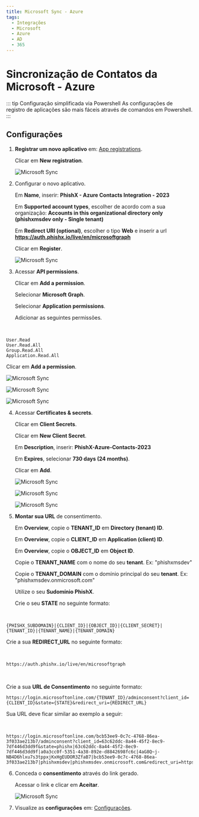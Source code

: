 ```yaml
---
title: Microsoft Sync - Azure
tags:
  - Integrações
  - Microsoft
  - Azure
  - AD
  - 365
---
```


# Sincronização de Contatos da Microsoft - Azure

::: tip Configuração simplificada via Powershell
As configurações de registro de aplicações são mais fáceis através de comandos em Powershell.
:::

## Configurações

1. **Registrar um novo aplicativo** em: [App registrations](https://portal.azure.com/#view/Microsoft_AAD_RegisteredApps/ApplicationsListBlade).

   Clicar em **New registration**.

   ![Microsoft Sync](https://cdn.phishx.io/phishx-docs/images/microsoft_sync_201.png)

2. Configurar o novo aplicativo.

   Em **Name**, inserir: **PhishX - Azure Contacts Integration - 2023**

   Em **Supported account types**, escolher de acordo com a sua organização: **Accounts in this organizational directory only (phishxmsdev only - Single tenant)**

   Em **Redirect URI (optional)**, escolher o tipo **Web** e inserir a url **https://auth.phishx.io/live/en/microsoftgraph**

   Clicar em **Register**.

   ![Microsoft Sync](https://cdn.phishx.io/phishx-docs/images/microsoft_sync_202.png)

3. Acessar **API permissions**.

   Clicar em **Add a permission**.

   Selecionar **Microsoft Graph**.

   Selecionar **Application permissions**.

   Adicionar as seguintes permissões.

<br>

   ```
   User.Read
   User.Read.All
   Group.Read.All
   Application.Read.All
   ```

   Clicar em **Add a permission**.

   ![Microsoft Sync](https://cdn.phishx.io/phishx-docs/images/microsoft_sync_203.png)

   ![Microsoft Sync](https://cdn.phishx.io/phishx-docs/images/microsoft_sync_204.png)

   ![Microsoft Sync](https://cdn.phishx.io/phishx-docs/images/microsoft_sync_205.png)

4. Acessar **Certificates & secrets**.

   Clicar em **Client Secrets**.

   Clicar em **New Client Secret**.

   Em **Description**, inserir: **PhishX-Azure-Contacts-2023**

   Em **Expires**, selecionar **730 days (24 months)**.

   Clicar em **Add**.

   ![Microsoft Sync](https://cdn.phishx.io/phishx-docs/images/microsoft_sync_206.png)

   ![Microsoft Sync](https://cdn.phishx.io/phishx-docs/images/microsoft_sync_207.png)

   ![Microsoft Sync](https://cdn.phishx.io/phishx-docs/images/microsoft_sync_208.png)

5. **Montar sua URL** de consentimento.

   Em **Overview**, copie o **TENANT_ID** em **Directory (tenant) ID**.

   Em **Overview**, copie o **CLIENT_ID** em **Application (client) ID**.

   Em **Overview**, copie o **OBJECT_ID** em **Object ID**.

   Copie o **TENANT_NAME** com o nome do seu **tenant**. Ex: "phishxmsdev"

   Copie o **TENANT_DOMAIN** com o domínio principal do seu **tenant**. Ex: "phishxmsdev.onmicrosoft.com"

   Utilize o seu **Sudomínio PhishX**.

   Crie o seu **STATE** no seguinte formato:

<br>

   ```
   {PHISHX_SUBDOMAIN}|{CLIENT_ID}|{OBJECT_ID}|{CLIENT_SECRET}|{TENANT_ID}|{TENANT_NAME}|{TENANT_DOMAIN}
   ```

   Crie a sua **REDIRECT_URL** no seguinte formato:

<br>

   ```
   https://auth.phishx.io/live/en/microsoftgraph
   ```

<br>

   Crie a sua **URL de Consentimento** no seguinte formato:

   ```
   https://login.microsoftonline.com/{TENANT_ID}/adminconsent?client_id={CLIENT_ID}&state={STATE}&redirect_uri={REDIRECT_URL}
   ```

   Sua URL deve ficar similar ao exemplo a seguir:

<br>

   ```
   https://login.microsoftonline.com/bcb53ee9-0c7c-4768-86ea-3f033ae213b7/adminconsent?client_id=63c62ddc-8a44-45f2-8ec9-7df446d3dd9f&state=phishx|63c62ddc-8a44-45f2-8ec9-7df446d3dd9f|a0a3cc0f-5351-4a38-892e-d8842698fc6c|4aG8Q~j-NB4D6hlxu7s3tppxjKxHgEUDOR3ZfaB7|bcb53ee9-0c7c-4768-86ea-3f033ae213b7|phishxmsdev|phishxmsdev.onmicrosoft.com&redirect_uri=https://auth.phishx.io/live/en/microsoftgraph
   ```

6. Conceda o **consentimento** através do link gerado.

   Acessar o link e clicar em **Aceitar**.

   ![Microsoft Sync](https://cdn.phishx.io/phishx-docs/images/microsoft_sync_008.png)

7. Visualize as **configurações** em: [Configurações](settings).

